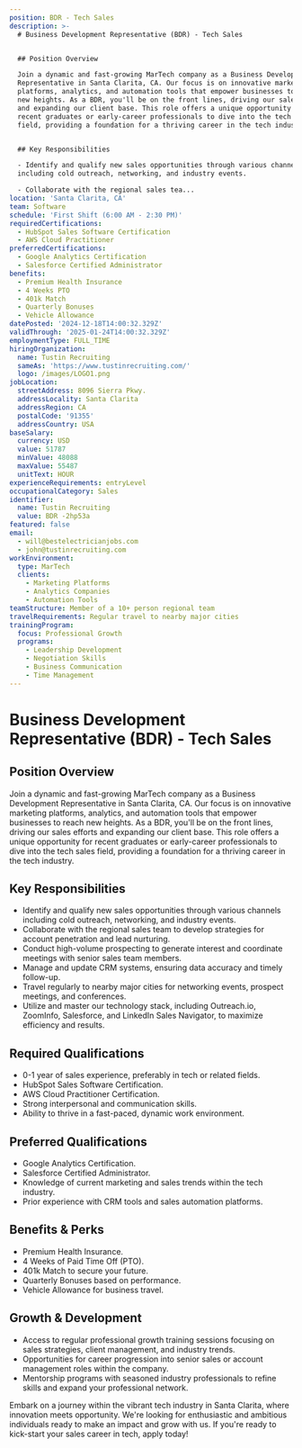 ```yaml
---
position: BDR - Tech Sales
description: >-
  # Business Development Representative (BDR) - Tech Sales


  ## Position Overview

  Join a dynamic and fast-growing MarTech company as a Business Development
  Representative in Santa Clarita, CA. Our focus is on innovative marketing
  platforms, analytics, and automation tools that empower businesses to reach
  new heights. As a BDR, you'll be on the front lines, driving our sales efforts
  and expanding our client base. This role offers a unique opportunity for
  recent graduates or early-career professionals to dive into the tech sales
  field, providing a foundation for a thriving career in the tech industry.


  ## Key Responsibilities

  - Identify and qualify new sales opportunities through various channels
  including cold outreach, networking, and industry events.

  - Collaborate with the regional sales tea...
location: 'Santa Clarita, CA'
team: Software
schedule: 'First Shift (6:00 AM - 2:30 PM)'
requiredCertifications:
  - HubSpot Sales Software Certification
  - AWS Cloud Practitioner
preferredCertifications:
  - Google Analytics Certification
  - Salesforce Certified Administrator
benefits:
  - Premium Health Insurance
  - 4 Weeks PTO
  - 401k Match
  - Quarterly Bonuses
  - Vehicle Allowance
datePosted: '2024-12-18T14:00:32.329Z'
validThrough: '2025-01-24T14:00:32.329Z'
employmentType: FULL_TIME
hiringOrganization:
  name: Tustin Recruiting
  sameAs: 'https://www.tustinrecruiting.com/'
  logo: /images/LOGO1.png
jobLocation:
  streetAddress: 8096 Sierra Pkwy.
  addressLocality: Santa Clarita
  addressRegion: CA
  postalCode: '91355'
  addressCountry: USA
baseSalary:
  currency: USD
  value: 51787
  minValue: 48088
  maxValue: 55487
  unitText: HOUR
experienceRequirements: entryLevel
occupationalCategory: Sales
identifier:
  name: Tustin Recruiting
  value: BDR -2hp53a
featured: false
email:
  - will@bestelectricianjobs.com
  - john@tustinrecruiting.com
workEnvironment:
  type: MarTech
  clients:
    - Marketing Platforms
    - Analytics Companies
    - Automation Tools
teamStructure: Member of a 10+ person regional team
travelRequirements: Regular travel to nearby major cities
trainingProgram:
  focus: Professional Growth
  programs:
    - Leadership Development
    - Negotiation Skills
    - Business Communication
    - Time Management
---
```




# Business Development Representative (BDR) - Tech Sales

## Position Overview
Join a dynamic and fast-growing MarTech company as a Business Development Representative in Santa Clarita, CA. Our focus is on innovative marketing platforms, analytics, and automation tools that empower businesses to reach new heights. As a BDR, you'll be on the front lines, driving our sales efforts and expanding our client base. This role offers a unique opportunity for recent graduates or early-career professionals to dive into the tech sales field, providing a foundation for a thriving career in the tech industry.

## Key Responsibilities
- Identify and qualify new sales opportunities through various channels including cold outreach, networking, and industry events.
- Collaborate with the regional sales team to develop strategies for account penetration and lead nurturing.
- Conduct high-volume prospecting to generate interest and coordinate meetings with senior sales team members.
- Manage and update CRM systems, ensuring data accuracy and timely follow-up.
- Travel regularly to nearby major cities for networking events, prospect meetings, and conferences.
- Utilize and master our technology stack, including Outreach.io, ZoomInfo, Salesforce, and LinkedIn Sales Navigator, to maximize efficiency and results.

## Required Qualifications
- 0-1 year of sales experience, preferably in tech or related fields.
- HubSpot Sales Software Certification.
- AWS Cloud Practitioner Certification.
- Strong interpersonal and communication skills.
- Ability to thrive in a fast-paced, dynamic work environment.

## Preferred Qualifications
- Google Analytics Certification.
- Salesforce Certified Administrator.
- Knowledge of current marketing and sales trends within the tech industry.
- Prior experience with CRM tools and sales automation platforms.

## Benefits & Perks
- Premium Health Insurance.
- 4 Weeks of Paid Time Off (PTO).
- 401k Match to secure your future.
- Quarterly Bonuses based on performance.
- Vehicle Allowance for business travel.

## Growth & Development
- Access to regular professional growth training sessions focusing on sales strategies, client management, and industry trends.
- Opportunities for career progression into senior sales or account management roles within the company.
- Mentorship programs with seasoned industry professionals to refine skills and expand your professional network.

Embark on a journey within the vibrant tech industry in Santa Clarita, where innovation meets opportunity. We're looking for enthusiastic and ambitious individuals ready to make an impact and grow with us. If you're ready to kick-start your sales career in tech, apply today!